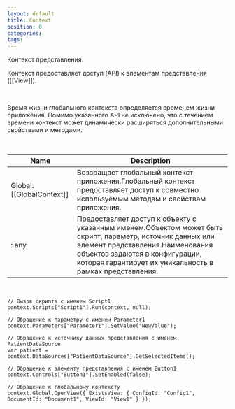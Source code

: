 ```yaml
---
layout: default
title: Context
position: 0
categories: 
tags: 
---
```


Контекст представления.

Контекст предоставляет доступ (API) к элементам представления ([[View]]).

   

Время жизни глобального контекста определяется временем жизни приложения. Помимо указанного API не исключено, что с течением времени контекст может динамически расширяться дополнительными свойствами и методами.

    

|Name|Description|
|----|-----------|
|Global: [[GlobalContext]]|Возвращает глобальный контекст приложения.Глобальный контекст предоставляет доступ к совместно используемым методам и свойствам приложения.|
|<Name>: any|Предоставляет доступ к объекту с указанным именем.Объектом может быть скрипт, параметр, источник данных или элемент представления.Наименования объектов задаются в конфигурации, которая гарантирует их уникальность в рамках представления.|

      

```
// Вызов скрипта с именем Script1
context.Scripts["Script1"].Run(context, null);
   
// Обращение к параметру с именем Parameter1
context.Parameters["Parameter1"].SetValue("NewValue");
 
// Обращение к источнику данных представления с именем PatientDataSource
var patient = context.DataSources["PatientDataSource"].GetSelectedItems();
 
// Обращение к элементу представления с именем Button1
context.Controls["Button1"].SetEnabled(false);

// Обращение к глобальному контексту
context.Global.OpenView({ ExistsView: { ConfigId: "Config1", DocumentId: "Document1", ViewId: "View1" } });
```

 

 

